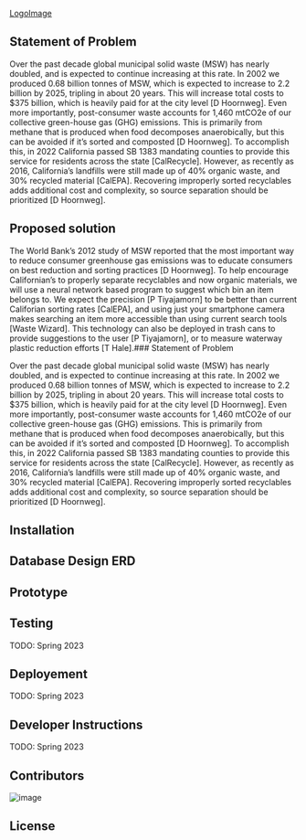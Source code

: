 [LogoImage]()
## Statement of Problem

Over the past decade global municipal solid waste (MSW) has nearly doubled, and is expected to continue increasing at this rate. In 2002 we produced 0.68 billion tonnes of MSW, which is expected to increase to 2.2 billion by 2025, tripling in about 20 years. This will increase total costs to $375 billion, which is heavily paid for at the city level [D Hoornweg]. Even more importantly, post-consumer waste accounts for 1,460 mtCO2e of our collective green-house gas (GHG) emissions. This is primarily from methane that is produced when food decomposes anaerobically, but this can be avoided if it’s sorted and composted [D Hoornweg]. To accomplish this, in 2022 California passed SB 1383 mandating counties to provide this service for residents across the state [CalRecycle]. However, as recently as 2016, California’s landfills were still made up of 40% organic waste, and 30% recycled material [CalEPA]. Recovering improperly sorted recyclables adds additional cost and complexity, so source separation should be prioritized [D Hoornweg].
  
## Proposed solution

The World Bank’s 2012 study of MSW reported that the most important way to reduce consumer greenhouse gas emissions was to educate consumers on best reduction and sorting practices [D Hoornweg]. To help encourage Californian’s to properly separate recyclables and now organic materials, we will use a neural network based program to suggest which bin an item belongs to. We expect the precision [P Tiyajamorn] to be better than current Califorian sorting rates [CalEPA], and using just your smartphone camera makes searching an item more accessible than using current search tools [Waste Wizard]. This technology can also be deployed in trash cans to provide suggestions to the user [P Tiyajamorn], or to measure waterway plastic reduction efforts [T Hale].### Statement of Problem

Over the past decade global municipal solid waste (MSW) has nearly doubled, and is expected to continue increasing at this rate. In 2002 we produced 0.68 billion tonnes of MSW, which is expected to increase to 2.2 billion by 2025, tripling in about 20 years. This will increase total costs to $375 billion, which is heavily paid for at the city level [D Hoornweg]. Even more importantly, post-consumer waste accounts for 1,460 mtCO2e of our collective green-house gas (GHG) emissions. This is primarily from methane that is produced when food decomposes anaerobically, but this can be avoided if it’s sorted and composted [D Hoornweg]. To accomplish this, in 2022 California passed SB 1383 mandating counties to provide this service for residents across the state [CalRecycle]. However, as recently as 2016, California’s landfills were still made up of 40% organic waste, and 30% recycled material [CalEPA]. Recovering improperly sorted recyclables adds additional cost and complexity, so source separation should be prioritized [D Hoornweg].

## Installation


## Database Design ERD

## Prototype

## Testing
TODO: Spring 2023

## Deployement
TODO: Spring 2023

## Developer Instructions
TODO: Spring 2023

## Contributors
![image](https://user-images.githubusercontent.com/39971693/200933337-ff2dfdd5-7323-474b-9fe8-197513f16cdd.png)

## License